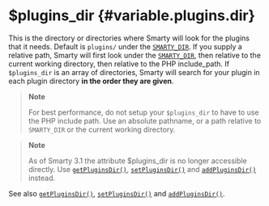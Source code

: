 \$plugins\_dir {#variable.plugins.dir}
==============

This is the directory or directories where Smarty will look for the
plugins that it needs. Default is `plugins/` under the
[`SMARTY_DIR`](#constant.smarty.dir). If you supply a relative path,
Smarty will first look under the [`SMARTY_DIR`](#constant.smarty.dir),
then relative to the current working directory, then relative to the PHP
include\_path. If `$plugins_dir` is an array of directories, Smarty will
search for your plugin in each plugin directory **in the order they are
given**.

> **Note**
>
> For best performance, do not setup your `$plugins_dir` to have to use
> the PHP include path. Use an absolute pathname, or a path relative to
> `SMARTY_DIR` or the current working directory.

> **Note**
>
> As of Smarty 3.1 the attribute \$plugins\_dir is no longer accessible
> directly. Use [`getPluginsDir()`](#api.get.plugins.dir),
> [`setPluginsDir()`](#api.set.plugins.dir) and
> [`addPluginsDir()`](#api.add.plugins.dir) instead.

See also [`getPluginsDir()`](#api.get.plugins.dir),
[`setPluginsDir()`](#api.set.plugins.dir) and
[`addPluginsDir()`](#api.add.plugins.dir).
